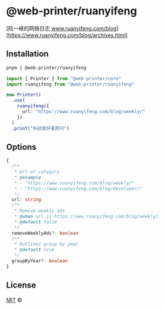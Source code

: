 # @web-printer/ruanyifeng

[阮一峰的网络日志 www.ruanyifeng.com/blog](https://www.ruanyifeng.com/blog/archives.html)

## Installation
```bash
pnpm i @web-printer/ruanyifeng
```

```ts
import { Printer } from "@web-printer/core"
import ruanyifeng from "@web-printer/ruanyifeng"

new Printer()
  .use(
    ruanyifeng({
      url: "https://www.ruanyifeng.com/blog/weekly/"
    })
  )
  .print("科技爱好者周刊")
```

## Options

```ts
{
  /**
   * Url of category
   * @example
   * - "https://www.ruanyifeng.com/blog/weekly/"
   * - "https://www.ruanyifeng.com/blog/developer/"
   */
  url: string
  /**
   * Remove weekly ads
   * @when url is https://www.ruanyifeng.com/blog/weekly/
   * @default false
   */
  removeWeeklyAds?: boolean
  /**
   * Outlines group by year
   * @default true
   */
  groupByYear?: boolean
}
```

## License

<a href="https://github.com/ourongxing/web-printer/blob/main/LICENSE">MIT</a> <span>©</span> <a href="https://github.com/ourongxing"><img width=15 src="https://avatars.githubusercontent.com/u/48356807?v=4"></a>
